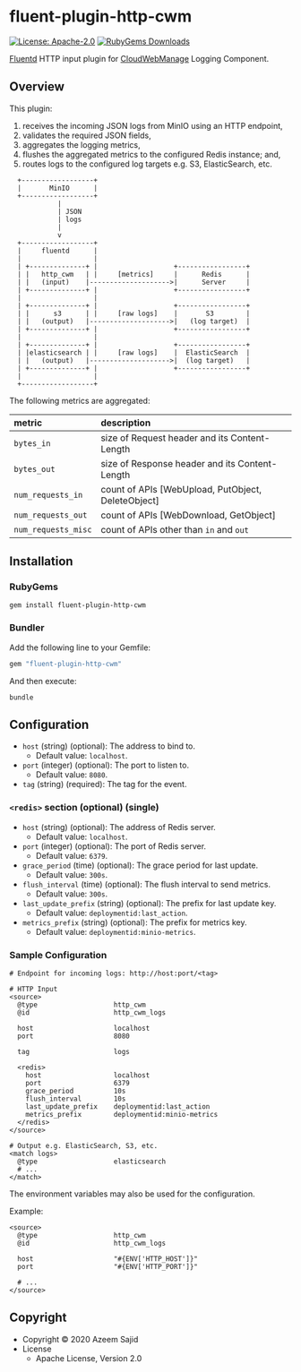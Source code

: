 # fluent-plugin-http-cwm

[![License: Apache-2.0](https://img.shields.io/badge/License-Apache-blue.svg?style=flat-square)](https://github.com/iamAzeem/fluent-plugin-http-cwm/blob/master/LICENSE)
[![RubyGems Downloads](https://img.shields.io/gem/dt/fluent-plugin-http-cwm?color=blue&style=flat-square&label=Downloads)](https://rubygems.org/gems/fluent-plugin-http-cwm)

[Fluentd](https://fluentd.org/) HTTP input plugin for
[CloudWebManage](https://github.com/CloudWebManage) Logging Component.

## Overview

This plugin:

1. receives the incoming JSON logs from MinIO using an HTTP endpoint,
2. validates the required JSON fields,
3. aggregates the logging metrics,
4. flushes the aggregated metrics to the configured Redis instance; and,
5. routes logs to the configured log targets e.g. S3, ElasticSearch, etc.

```text
  +------------------+
  |       MinIO      |
  +------------------+
            |
            | JSON
            | logs
            |
            v
  +------------------+
  |     fluentd      |
  |                  |
  | +--------------+ |                   +-----------------+
  | |   http_cwm   | |     [metrics]     |      Redis      |
  | |   (input)    |-------------------->|      Server     |
  | +--------------+ |                   +-----------------+
  |                  |
  | +--------------+ |                   +-----------------+
  | |      s3      | |     [raw logs]    |       S3        |
  | |   (output)   |-------------------->|   (log target)  |
  | +--------------+ |                   +-----------------+
  |                  |
  | +--------------+ |                   +-----------------+
  | |elasticsearch | |     [raw logs]    |  ElasticSearch  |
  | |   (output)   |-------------------->|  (log target)   |
  | +--------------+ |                   +-----------------+
  |                  |
  +------------------+
```

The following metrics are aggregated:

| metric              | description                                         |
|:--------------------|:----------------------------------------------------|
| `bytes_in`          | size of Request header and its Content-Length       |
| `bytes_out`         | size of Response header and its Content-Length      |
| `num_requests_in`   | count of APIs [WebUpload, PutObject, DeleteObject]  |
| `num_requests_out`  | count of APIs [WebDownload, GetObject]              |
| `num_requests_misc` | count of APIs other than `in` and `out`             |

## Installation

### RubyGems

```shell
gem install fluent-plugin-http-cwm
```

### Bundler

Add the following line to your Gemfile:

```ruby
gem "fluent-plugin-http-cwm"
```

And then execute:

```shell
bundle
```

## Configuration

* `host` (string) (optional): The address to bind to.
  * Default value: `localhost`.
* `port` (integer) (optional): The port to listen to.
  * Default value: `8080`.
* `tag` (string) (required): The tag for the event.

### `<redis>` section (optional) (single)

* `host` (string) (optional): The address of Redis server.
  * Default value: `localhost`.
* `port` (integer) (optional): The port of Redis server.
  * Default value: `6379`.
* `grace_period` (time) (optional): The grace period for last update.
  * Default value: `300s`.
* `flush_interval` (time) (optional): The flush interval to send metrics.
  * Default value: `300s`.
* `last_update_prefix` (string) (optional): The prefix for last update key.
  * Default value: `deploymentid:last_action`.
* `metrics_prefix` (string) (optional): The prefix for metrics key.
  * Default value: `deploymentid:minio-metrics`.

### Sample Configuration

```text
# Endpoint for incoming logs: http://host:port/<tag>

# HTTP Input
<source>
  @type                   http_cwm
  @id                     http_cwm_logs

  host                    localhost
  port                    8080

  tag                     logs

  <redis>
    host                  localhost
    port                  6379
    grace_period          10s
    flush_interval        10s
    last_update_prefix    deploymentid:last_action
    metrics_prefix        deploymentid:minio-metrics
  </redis>
</source>

# Output e.g. ElasticSearch, S3, etc.
<match logs>
  @type                   elasticsearch
  # ...
</match>
```

The environment variables may also be used for the configuration.

Example:

```text
<source>
  @type                   http_cwm
  @id                     http_cwm_logs

  host                    "#{ENV['HTTP_HOST']}"
  port                    "#{ENV['HTTP_PORT']}"

  # ...
</source>
 ```

## Copyright

* Copyright &copy; 2020 Azeem Sajid
* License
  * Apache License, Version 2.0
